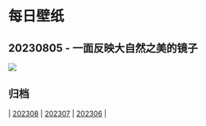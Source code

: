 # 每日壁纸

## 20230805 - 一面反映大自然之美的镜子

![](https://www.bing.com/th?id=OHR.NaganoPond_ZH-CN8794832798_UHD.jpg)

## 归档

| [202308](/202308/README.md)
| [202307](/202307/README.md)
| [202306](/202306/README.md)
|